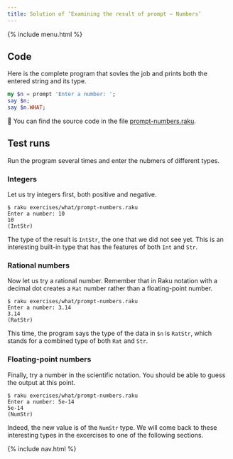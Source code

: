 ```yaml
---
title: Solution of ‘Examining the result of prompt — Numbers’
---
```


{% include menu.html %}

## Code

Here is the complete program that sovles the job and prints both the entered string and its type.

```raku
my $n = prompt 'Enter a number: ';
say $n;
say $n.WHAT;
```

🦋 You can find the source code in the file [prompt-numbers.raku](https://github.com/ash/raku-course/blob/master/exercises/typed-variables/prompt-numbers.raku).

## Test runs

Run the program several times and enter the nubmers of different types.

### Integers

Let us try integers first, both positive and negative.

```console
$ raku exercises/what/prompt-numbers.raku
Enter a number: 10
10
(IntStr)
```

The type of the result is `IntStr`, the one that we did not see yet. This is an interesting built-in type that has the features of both `Int` and `Str`.

### Rational numbers

Now let us try a rational number. Remember that in Raku notation with a decimal dot creates a `Rat` number rather than a floating-point number.

```console
$ raku exercises/what/prompt-numbers.raku
Enter a number: 3.14
3.14
(RatStr)
```

This time, the program says the type of the data in `$n` is `RatStr`, which stands for a combined type of both `Rat` and `Str`.

### Floating-point numbers

Finally, try a number in the scientific notation. You should be able to guess the output at this point.

```console
$ raku exercises/what/prompt-numbers.raku
Enter a number: 5e-14
5e-14
(NumStr)
```

Indeed, the new value is of the `NumStr` type. We will come back to these interesting types in the excercises to one of the following sections.

{% include nav.html %}
